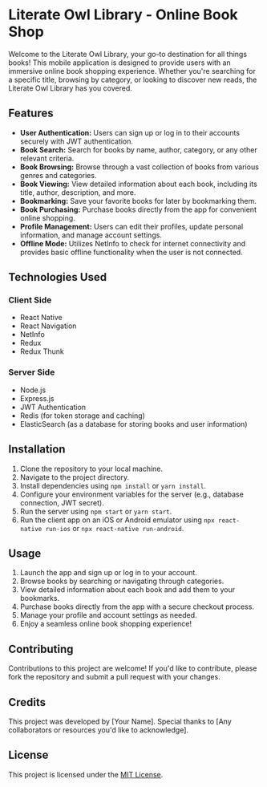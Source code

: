 # Literate Owl Library - Online Book Shop

Welcome to the Literate Owl Library, your go-to destination for all things books! This mobile application is designed to provide users with an immersive online book shopping experience. Whether you're searching for a specific title, browsing by category, or looking to discover new reads, the Literate Owl Library has you covered.

## Features
- **User Authentication:** Users can sign up or log in to their accounts securely with JWT authentication.
- **Book Search:** Search for books by name, author, category, or any other relevant criteria.
- **Book Browsing:** Browse through a vast collection of books from various genres and categories.
- **Book Viewing:** View detailed information about each book, including its title, author, description, and more.
- **Bookmarking:** Save your favorite books for later by bookmarking them.
- **Book Purchasing:** Purchase books directly from the app for convenient online shopping.
- **Profile Management:** Users can edit their profiles, update personal information, and manage account settings.
- **Offline Mode:** Utilizes NetInfo to check for internet connectivity and provides basic offline functionality when the user is not connected.

## Technologies Used
### Client Side
- React Native
- React Navigation
- NetInfo
- Redux
- Redux Thunk

### Server Side
- Node.js
- Express.js
- JWT Authentication
- Redis (for token storage and caching)
- ElasticSearch (as a database for storing books and user information)

## Installation
1. Clone the repository to your local machine.
2. Navigate to the project directory.
3. Install dependencies using `npm install` or `yarn install`.
4. Configure your environment variables for the server (e.g., database connection, JWT secret).
5. Run the server using `npm start` or `yarn start`.
6. Run the client app on an iOS or Android emulator using `npx react-native run-ios` or `npx react-native run-android`.

## Usage
1. Launch the app and sign up or log in to your account.
2. Browse books by searching or navigating through categories.
3. View detailed information about each book and add them to your bookmarks.
4. Purchase books directly from the app with a secure checkout process.
5. Manage your profile and account settings as needed.
6. Enjoy a seamless online book shopping experience!

## Contributing
Contributions to this project are welcome! If you'd like to contribute, please fork the repository and submit a pull request with your changes.

## Credits
This project was developed by [Your Name]. Special thanks to [Any collaborators or resources you'd like to acknowledge].

## License
This project is licensed under the [MIT License](/LICENSE).
